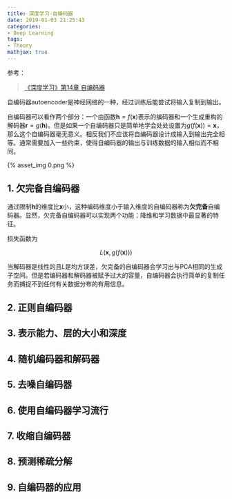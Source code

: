 ```yaml
---
title: 深度学习-自编码器
date: 2019-01-03 21:25:43
categories:
- Deep Learning
tags:
- Theory
mathjax: true
---
```


参考：

> [《深度学习》第14章 自编码器](https://github.com/exacity/deeplearningbook-chinese)

自编码器autoencoder是神经网络的一种，经过训练后能尝试将输入复制到输出。

自编码器可以看作两个部分：一个由函数$\boldsymbol{h} = f(\boldsymbol{x})$表示的编码器和一个生成重构的解码器$\boldsymbol{r}=g(\boldsymbol{h})$。但是如果一个自编码器只是简单地学会处处设置为$g(f(\boldsymbol{x})) = \boldsymbol{x}$，那么这个自编码器毫无意义。相反我们不应该将自编码器设计成输入到输出完全相等。通常需要加入一些约束，使得自编码器的输出与训练数据的输入相似而不相同。

{% asset_img 0.png %}

<!-- more -->

## 1. 欠完备自编码器

通过限制$\boldsymbol{h}$的维度比$\boldsymbol{x}$小，这种编码维度小于输入维度的自编码器称为**欠完备**自编码器。显然，欠完备自编码器可以实现两个功能：降维和学习数据中最显著的特征。

损失函数为

$$
L(\boldsymbol{x}, g(f(\boldsymbol{x})))
$$

当解码器是线性的且$L$是均方误差，欠完备的自编码器会学习出与PCA相同的生成子空间。但是若编码器和解码器被赋予过大的容量，自编码器会执行简单的复制任务而捕捉不到任何有关数据分布的有用信息。

## 2. 正则自编码器



## 3. 表示能力、层的大小和深度



## 4. 随机编码器和解码器




## 5. 去噪自编码器



## 6. 使用自编码器学习流行




## 7. 收缩自编码器




## 8. 预测稀疏分解





## 9. 自编码器的应用

















